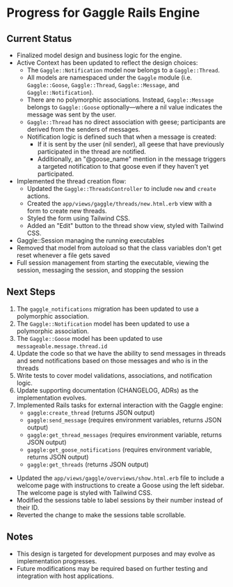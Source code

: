 # Progress for Gaggle Rails Engine

## Current Status

- Finalized model design and business logic for the engine.
- Active Context has been updated to reflect the design choices:
  - The `Gaggle::Notification` model now belongs to a `Gaggle::Thread`.
  - All models are namespaced under the `Gaggle` module (i.e. `Gaggle::Goose`, `Gaggle::Thread`, `Gaggle::Message`, and `Gaggle::Notification`).
  - There are no polymorphic associations. Instead, `Gaggle::Message` belongs to `Gaggle::Goose` optionally—where a nil value indicates the message was sent by the user.
  - `Gaggle::Thread` has no direct association with geese; participants are derived from the senders of messages.
  - Notification logic is defined such that when a message is created:
    - If it is sent by the user (nil sender), all geese that have previously participated in the thread are notified.
    - Additionally, an "@goose_name" mention in the message triggers a targeted notification to that goose even if they haven’t yet participated.
- Implemented the thread creation flow:
  - Updated the `Gaggle::ThreadsController` to include `new` and `create` actions.
  - Created the `app/views/gaggle/threads/new.html.erb` view with a form to create new threads.
  - Styled the form using Tailwind CSS.
  - Added an "Edit" button to the thread show view, styled with Tailwind CSS.
- Gaggle::Session managing the running executables
- Removed that model from autoload so that the class variables don't get reset whenever a file gets saved
- Full session management from starting the executable, viewing the session, messaging the session, and stopping the session

## Next Steps

1.  The `gaggle_notifications` migration has been updated to use a polymorphic association.
2.  The `Gaggle::Notification` model has been updated to use a polymorphic association.
3.  The `Gaggle::Goose` model has been updated to use `messageable.message.thread.id`
4.  Update the code so that we have the ability to send messages in threads and send notifications based on those messages and who is in the threads
5. Write tests to cover model validations, associations, and notification logic.
6. Update supporting documentation (CHANGELOG, ADRs) as the implementation evolves.
7. Implemented Rails tasks for external interaction with the Gaggle engine:
   - `gaggle:create_thread` (returns JSON output)
   - `gaggle:send_message` (requires environment variables, returns JSON output)
   - `gaggle:get_thread_messages` (requires environment variable, returns JSON output)
   - `gaggle:get_goose_notifications` (requires environment variable, returns JSON output)
   - `gaggle:get_threads` (returns JSON output)
- Updated the `app/views/gaggle/overviews/show.html.erb` file to include a welcome page with instructions to create a Goose using the left sidebar. The welcome page is styled with Tailwind CSS.
- Modified the sessions table to label sessions by their number instead of their ID.
- Reverted the change to make the sessions table scrollable.

## Notes
- This design is targeted for development purposes and may evolve as implementation progresses.
- Future modifications may be required based on further testing and integration with host applications.
